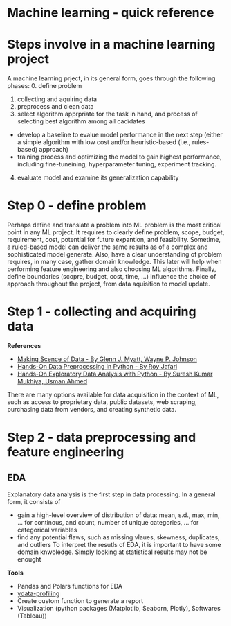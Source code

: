 <h1>Machine learning - quick reference</h1>

# Steps involve in a machine learning project

A machine learning prject, in its general form, goes through the following phases:
0. define problem
1. collecting and aquiring data
2. preprocess and clean data
3. select algorithm apprpriate for the task in hand, and process of selecting best algorithm among all cadidates
  - develop a baseline to evalue model performance in the next step (either a simple algorithm with low cost and/or heuristic-based (i.e., rules-based) approach)
  - training process and optimizing the model to gain highest performance, including fine-tuneining, hyperparameter tuning, experiment tracking. 
4. evaluate model and examine its generalization capability

# Step 0 - define problem
Perhaps define and translate a problem into ML problem is the most critical point in any ML project. It requires to clearly define problem, scope, budget, requirement, cost, potential for future expantion, and feasibility. Sometime, a ruled-based model can deliver the same results as of a complex and sophisticated model generate. Also, have a clear understanding of problem requires, in many case, gather domain knowledge. This later will help when performing feature engineering and also choosing ML algorithms. Finally, define boundaries (scopre, budget, cost, time, ...) influence the choice of approach throughout the project, from data aquisition to model update.

# Step 1 - collecting and acquiring data

__References__
- [Making Scence of Data - By Glenn J. Myatt, Wayne P. Johnson](https://learning.oreilly.com/library/view/making-sense-of/9781118422106/)
- [Hands-On Data Preprocessing in Python - By Roy Jafari]([https://learning.oreilly.com/library/view/hands-on-data-preprocessing](https://learning.oreilly.com/library/view/hands-on-data-preprocessing/9781801072137/))
- [Hands-On Exploratory Data Analysis with Python - By Suresh Kumar Mukhiya, Usman Ahmed](https://learning.oreilly.com/library/view/hands-on-exploratory-data/9781789537253/)

There are many options available for data acquisition in the context of ML, such as access to proprietary data, public datasets, web scraping, purchasing data from vendors, and creating synthetic data.

# Step 2 - data preprocessing and feature engineering

## EDA
Explanatory data analysis is the first step in data processing. In a general form, it consists of 
- gain a high-level overview of distribution of data: mean, s.d., max, min, ... for continous, and count, number of unique categories, ... for categorical variables
- find any potential flaws, such as missing vlaues, skewness, duplicates, and outliers
To interpret the resutls of EDA, it is important to have some domain knwoledge. Simply looking at statistical results may not be enought

__Tools__
- Pandas and Polars functions for EDA
- [ydata-profiling]()
- Create custom function to generate a report
- Visualization (python packages (Matplotlib, Seaborn, Plotly), Softwares (Tableau))
  


#
